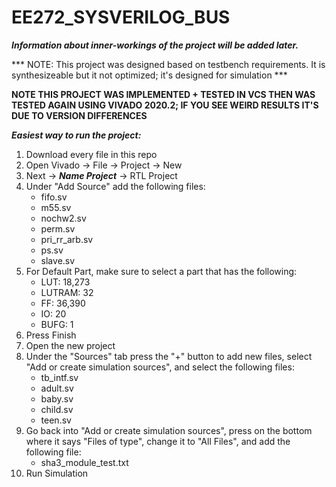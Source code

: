 # EE272_SYSVERILOG_BUS

___Information about inner-workings of the project will be added later.___

*** NOTE: This project was designed based on testbench requirements. It is synthesizeable but it not optimized; it's designed for simulation ***

******NOTE THIS PROJECT WAS IMPLEMENTED + TESTED IN VCS THEN WAS TESTED AGAIN USING VIVADO 2020.2; IF YOU SEE WEIRD RESULTS IT'S DUE TO VERSION DIFFERENCES******

***Easiest way to run the project:***
1. Download every file in this repo
2. Open Vivado -> File -> Project -> New
3. Next -> ***Name Project*** -> RTL Project
4. Under "Add Source" add the following files:
    - fifo.sv
    - m55.sv
    - nochw2.sv
    - perm.sv
    - pri_rr_arb.sv
    - ps.sv
    - slave.sv
5. For Default Part, make sure to select a part that has the following:
    - LUT: 18,273
    - LUTRAM: 32
    - FF: 36,390
    - IO: 20
    - BUFG: 1
6. Press Finish
7. Open the new project
8. Under the "Sources" tab press the "+" button to add new files, select "Add or create simulation sources", and select the following files:
    - tb_intf.sv
    - adult.sv
    - baby.sv
    - child.sv
    - teen.sv
9. Go back into "Add or create simulation sources", press on the bottom where it says "Files of type", change it to "All Files", and add the following file:
    - sha3_module_test.txt
11. Run Simulation
